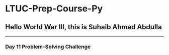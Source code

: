 # LTUC-Prep-Course-Py

## Hello World War III, this is Suhaib Ahmad Abdulla

---

### Day 11 Problem-Solving Challenge
